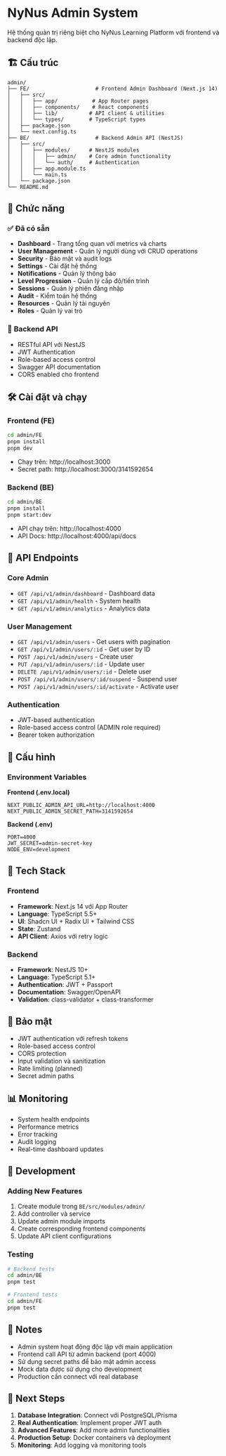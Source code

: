 # NyNus Admin System

Hệ thống quản trị riêng biệt cho NyNus Learning Platform với frontend và backend độc lập.

## 🏗️ Cấu trúc

```
admin/
├── FE/                     # Frontend Admin Dashboard (Next.js 14)
│   ├── src/
│   │   ├── app/           # App Router pages
│   │   ├── components/    # React components
│   │   ├── lib/          # API client & utilities
│   │   └── types/        # TypeScript types
│   ├── package.json
│   └── next.config.ts
├── BE/                     # Backend Admin API (NestJS)
│   ├── src/
│   │   ├── modules/      # NestJS modules
│   │   │   ├── admin/    # Core admin functionality
│   │   │   └── auth/     # Authentication
│   │   ├── app.module.ts
│   │   └── main.ts
│   └── package.json
└── README.md
```

## 🚀 Chức năng

### ✅ **Đã có sẵn**
- **Dashboard** - Trang tổng quan với metrics và charts
- **User Management** - Quản lý người dùng với CRUD operations
- **Security** - Bảo mật và audit logs
- **Settings** - Cài đặt hệ thống
- **Notifications** - Quản lý thông báo
- **Level Progression** - Quản lý cấp độ/tiến trình
- **Sessions** - Quản lý phiên đăng nhập
- **Audit** - Kiểm toán hệ thống
- **Resources** - Quản lý tài nguyên
- **Roles** - Quản lý vai trò

### 🔧 **Backend API**
- RESTful API với NestJS
- JWT Authentication
- Role-based access control
- Swagger API documentation
- CORS enabled cho frontend

## 🛠️ Cài đặt và chạy

### Frontend (FE)
```bash
cd admin/FE
pnpm install
pnpm dev
```
- Chạy trên: http://localhost:3000
- Secret path: http://localhost:3000/3141592654

### Backend (BE)
```bash
cd admin/BE
pnpm install
pnpm start:dev
```
- API chạy trên: http://localhost:4000
- API Docs: http://localhost:4000/api/docs

## 🔗 API Endpoints

### Core Admin
- `GET /api/v1/admin/dashboard` - Dashboard data
- `GET /api/v1/admin/health` - System health
- `GET /api/v1/admin/analytics` - Analytics data

### User Management
- `GET /api/v1/admin/users` - Get users with pagination
- `GET /api/v1/admin/users/:id` - Get user by ID
- `POST /api/v1/admin/users` - Create user
- `PUT /api/v1/admin/users/:id` - Update user
- `DELETE /api/v1/admin/users/:id` - Delete user
- `POST /api/v1/admin/users/:id/suspend` - Suspend user
- `POST /api/v1/admin/users/:id/activate` - Activate user

### Authentication
- JWT-based authentication
- Role-based access control (ADMIN role required)
- Bearer token authorization

## 🔧 Cấu hình

### Environment Variables

**Frontend (.env.local)**
```env
NEXT_PUBLIC_ADMIN_API_URL=http://localhost:4000
NEXT_PUBLIC_ADMIN_SECRET_PATH=3141592654
```

**Backend (.env)**
```env
PORT=4000
JWT_SECRET=admin-secret-key
NODE_ENV=development
```

## 🎯 Tech Stack

### Frontend
- **Framework**: Next.js 14 với App Router
- **Language**: TypeScript 5.5+
- **UI**: Shadcn UI + Radix UI + Tailwind CSS
- **State**: Zustand
- **API Client**: Axios với retry logic

### Backend
- **Framework**: NestJS 10+
- **Language**: TypeScript 5.1+
- **Authentication**: JWT + Passport
- **Documentation**: Swagger/OpenAPI
- **Validation**: class-validator + class-transformer

## 🔐 Bảo mật

- JWT authentication với refresh tokens
- Role-based access control
- CORS protection
- Input validation và sanitization
- Rate limiting (planned)
- Secret admin paths

## 📊 Monitoring

- System health endpoints
- Performance metrics
- Error tracking
- Audit logging
- Real-time dashboard updates

## 🚧 Development

### Adding New Features
1. Create module trong `BE/src/modules/admin/`
2. Add controller và service
3. Update admin module imports
4. Create corresponding frontend components
5. Update API client configurations

### Testing
```bash
# Backend tests
cd admin/BE
pnpm test

# Frontend tests
cd admin/FE
pnpm test
```

## 📝 Notes

- Admin system hoạt động độc lập với main application
- Frontend call API từ admin backend (port 4000)
- Sử dụng secret paths để bảo mật admin access
- Mock data được sử dụng cho development
- Production cần connect với real database

## 🔄 Next Steps

1. **Database Integration**: Connect với PostgreSQL/Prisma
2. **Real Authentication**: Implement proper JWT auth
3. **Advanced Features**: Add more admin functionalities
4. **Production Setup**: Docker containers và deployment
5. **Monitoring**: Add logging và monitoring tools

